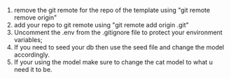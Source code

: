 1. remove the git remote for the repo of the template using "git remote remove origin"
2. add your repo to git remote using "git remote add origin <link to your repo>.git"
3. Uncomment the .env from the .gitignore file to protect your environment variables;
4. If you need to seed your db then use the seed file and change the model accordingly.
5. If your using the model make sure to change the cat model to what u need it to be.
